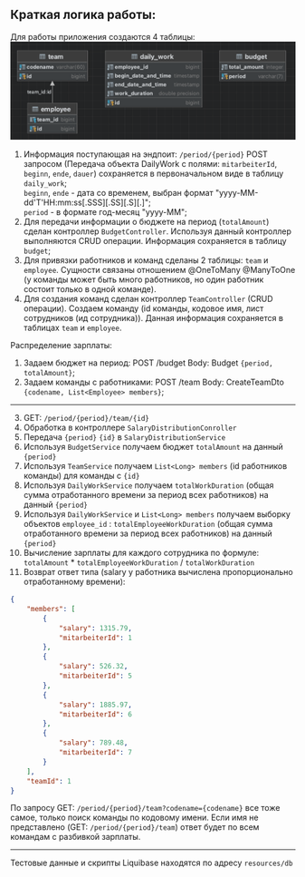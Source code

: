 ## Краткая логика работы:
Для работы приложения создаются 4 таблицы:
![DB_schema.png](DB_schema.png)
1. Информация поступающая на эндпоит: `/period/{period}` POST запросом (Передача объекта DailyWork c полями: `mitarbeiterId`, `beginn`, `ende`, `dauer`) сохраняется в первоначальном виде в таблицу `daily_work`;  
   `beginn`, `ende` - дата со временем, выбран формат "yyyy-MM-dd'T'HH:mm:ss[.SSS][.SS][.S][.]";   
   `period` - в формате год-месяц "yyyy-MM";
2. Для передачи информации о бюджете на период (`totalAmount`) сделан контроллер `BudgetController`. Используя данный контроллер выполняются CRUD операции. Информация сохраняется в таблицу `budget`;
3. Для привязки работников и команд сделаны 2 таблицы: `team` и `employee`. Сущности связаны отношением @OneToMany @ManyToOne (у команды может быть много работников, но один работник состоит только в одной команде).
4. Для создания команд сделан контроллер `TeamController` (CRUD операции). Создаем команду (id команды, кодовое имя, лист сотрудников (ид сотрудника)). Данная информация сохраняется в таблицах `team` и `employee`.

Распределение зарплаты:
1. Задаем бюджет на период: POST /budget Body: Budget `{period, totalAmount}`;
2. Задаем команды с работниками: POST /team Body: CreateTeamDto `{codename, List<Employee> members}`;
---
3. GET: `/period/{period}/team/{id}`
4. Обработка в контроллере `SalaryDistributionConroller`
5. Передача `{period}` `{id}` в `SalaryDistributionService`
6. Используя `BudgetService` получаем бюджет `totalAmount` на данный `{period}`
7. Используя `TeamService` получаем `List<Long> members` (id работников команды) для команды с `{id}`
8. Используя `DailyWorkService` получаем `totalWorkDuration` (общая сумма отработанного времени за период всех работников) на данный `{period}`
9. Используя `DailyWorkService` и `List<Long> members` получаем выборку объектов `employee_id` : `totalEmployeeWorkDuration` (общая сумма отработанного времени за период всех работников) на данный `{period}`
10. Вычисление зарплаты для каждого сотрудника по формуле: `totalAmount` * `totalEmployeeWorkDuration` / `totalWorkDuration`
11. Возврат ответ типа (salary у работника вычислена пропорционально отработанному времени):  
```json
{
    "members": [
        {
            "salary": 1315.79,
            "mitarbeiterId": 1
        },
        {
            "salary": 526.32,
            "mitarbeiterId": 5
        },
        {
            "salary": 1885.97,
            "mitarbeiterId": 6
        },
        {
            "salary": 789.48,
            "mitarbeiterId": 7
        }
    ],
    "teamId": 1
}
```

По запросу GET: `/period/{period}/team?codename={codename}` все тоже самое, только поиск команды по кодовому имени. Если имя не представлено (GET: `/period/{period}/team`) ответ будет по всем командам с разбивкой зарплаты.

---
Тестовые данные и скрипты Liquibase находятся по адресу `resources/db`